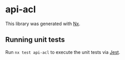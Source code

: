 # api-acl

This library was generated with [Nx](https://nx.dev).

## Running unit tests

Run `nx test api-acl` to execute the unit tests via [Jest](https://jestjs.io).
